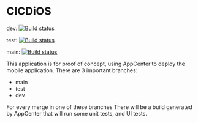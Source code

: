 # CICDiOS

dev: [![Build status](https://build.appcenter.ms/v0.1/apps/2669e618-a8ad-4b9c-8141-4fb66127afab/branches/dev/badge)](https://appcenter.ms)

test: [![Build status](https://build.appcenter.ms/v0.1/apps/2669e618-a8ad-4b9c-8141-4fb66127afab/branches/test/badge)](https://appcenter.ms)

main: [![Build status](https://build.appcenter.ms/v0.1/apps/2669e618-a8ad-4b9c-8141-4fb66127afab/branches/main/badge)](https://appcenter.ms)

This application is for proof of concept, using AppCenter to deploy the mobile application. There are 3 important branches:
 - main
 - test
 - dev
 
For every merge in one of these branches There will be a build generated by AppCenter that will run some unit tests, and UI tests.
